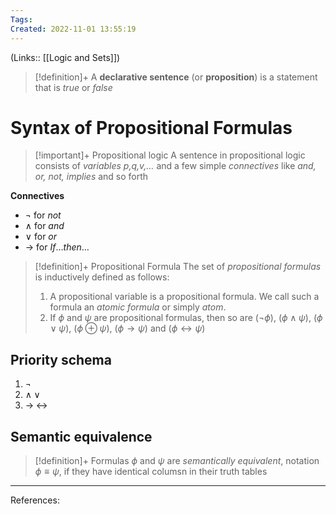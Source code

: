 ```yaml
---
Tags: 
Created: 2022-11-01 13:55:19
---
```

(Links:: [[Logic and Sets]])
> [!definition]+ 
> A **declarative sentence** (or **proposition**) is a statement that is *true* or *false*
# Syntax of Propositional Formulas
> [!important]+ Propositional logic
> A sentence in propositional logic consists of *variables p,q,v,…* and a few simple *connectives* like *and, or, not, implies* and so forth

**Connectives**
- $\lnot$ for $not$
- $\land$ for $and$
- $\lor$ for $or$
- $\to$ for $If\dots then\dots$

> [!definition]+ Propositional Formula
> The set of *propositional formulas* is inductively defined as follows:
> 1. A propositional variable is a propositional formula. We call such a formula an *atomic formula* or simply *atom*.
> 2. If $\phi$ and $\psi$ are propositional formulas, then so are ($\lnot \phi$), ($\phi \land \psi$), ($\phi \lor \psi$), ($\phi \oplus \psi$), ($\phi \to \psi$) and ($\phi \leftrightarrow \psi$)

## Priority schema
1. $\lnot$
2. $\land \; \lor$
3. $\to \; \leftrightarrow$
## Semantic equivalence
> [!definition]+
> Formulas $\phi$ and $\psi$ are *semantically equivalent*, notation $\phi \equiv \psi$, if they have identical columsn in their truth tables


---
References: